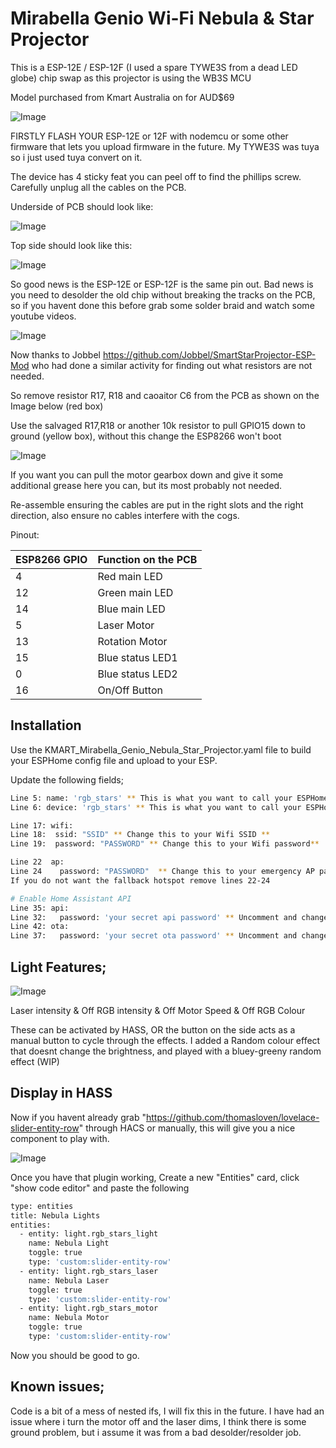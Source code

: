 # Mirabella Genio Wi-Fi Nebula & Star Projector

This is a ESP-12E / ESP-12F (I used a spare TYWE3S from a dead LED globe) chip swap as this projector is using the WB3S MCU

Model purchased from Kmart Australia on for AUD$69

![Image](./images/device.jpg?raw=true)

FIRSTLY FLASH YOUR ESP-12E or 12F with nodemcu or some other firmware that lets you upload firmware in the future. My TYWE3S was tuya so i just used tuya convert on it.

The device has 4 sticky feat you can peel off to find the phillips screw. Carefully unplug all the cables on the PCB.

Underside of PCB should look like:

![Image](./images/PCB_old_bottum.jpg?raw=true)

Top side should look like this:

![Image](./images/PCB_old_top.jpg?raw=true)

So good news is the ESP-12E or ESP-12F is the same pin out. Bad news is you need to desolder the old chip without breaking the tracks on the PCB, so if you havent done this before grab some solder braid and watch some youtube videos.

![Image](./images/PCB_replaced_with_esp.jpg?raw=true)

Now thanks to Jobbel https://github.com/Jobbel/SmartStarProjector-ESP-Mod who had done a similar activity for finding out what resistors are not needed.

So remove resistor R17, R18 and caoaitor C6 from the PCB as shown on the Image below (red box)

Use the salvaged R17,R18 or another 10k resistor to pull GPIO15 down to ground (yellow box), without this change the ESP8266 won't boot 

![Image](./images/hardware_changes.jpg?raw=true)

If you want you can pull the motor gearbox down and give it some additional grease here you can, but its most probably not needed.

Re-assemble ensuring the cables are put in the right slots and the right direction, also ensure no cables interfere with the cogs.

Pinout:

| ESP8266 GPIO | Function on the PCB|
| ------ | ------ |
| 4 | Red main LED |
| 12 | Green main LED |
| 14 | Blue main LED |
| 5 | Laser Motor |
| 13 | Rotation Motor |
| 15 | Blue status LED1 |
| 0 | Blue status LED2 |
| 16 | On/Off Button |


## Installation

Use the KMART_Mirabella_Genio_Nebula_Star_Projector.yaml file to build your ESPHome config file and upload to your ESP.

Update the following fields;
```bash
Line 5: name: 'rgb_stars' ** This is what you want to call your ESPHome node **
Line 6: device: 'rgb_stars' ** This is what you want to call your ESPHome node **

Line 17: wifi:
Line 18:  ssid: "SSID" ** Change this to your Wifi SSID **
Line 19:  password: "PASSWORD" ** Change this to your Wifi password**

Line 22  ap:
Line 24    password: "PASSWORD"  ** Change this to your emergency AP password**
If you do not want the fallback hotspot remove lines 22-24

# Enable Home Assistant API
Line 35: api:
Line 32:   password: 'your secret api password' ** Uncomment and change this to your ESPHome API password if required**
Line 42: ota:
Line 37:   password: 'your secret ota password' ** Uncomment and change this to your ESPHome ota password if requried**

```

## Light Features;

![Image](./images/roof.jpg?raw=true)

Laser intensity & Off
RGB intensity & Off
Motor Speed & Off
RGB Colour

These can be activated by HASS, OR the button on the side acts as a manual button to cycle through the effects.
I added a Random colour effect that doesnt change the brightness, and played with a bluey-greeny random effect (WIP)


## Display in HASS

Now if you havent already grab "https://github.com/thomasloven/lovelace-slider-entity-row" through HACS or manually, this will give you a nice component to play with.

![Image](./images/hass_display.PNG?raw=true)

Once you have that plugin working, Create a new "Entities" card, click "show code editor" and paste the following

```bash
type: entities
title: Nebula Lights
entities:
  - entity: light.rgb_stars_light
    name: Nebula Light
    toggle: true
    type: 'custom:slider-entity-row'
  - entity: light.rgb_stars_laser
    name: Nebula Laser
    toggle: true
    type: 'custom:slider-entity-row'
  - entity: light.rgb_stars_motor
    name: Nebula Motor
    toggle: true
    type: 'custom:slider-entity-row'
```

Now you should be good to go.

## Known issues;
Code is a bit of a mess of nested ifs, I will fix this in the future.
I have had an issue where i turn the motor off and the laser dims, I think there is some ground problem, but i assume it was from a bad desolder/resolder job.